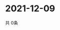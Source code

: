 # 2021-12-09
  共 0条

  <!-- BEGIN -->
  <!-- 最后更新时间Thu Dec 09 2021 23:03:55 GMT+0000 (Coordinated Universal Time) -->
  
  <!-- END -->
  
  